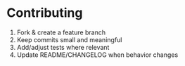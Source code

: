 # Contributing

1. Fork & create a feature branch
2. Keep commits small and meaningful
3. Add/adjust tests where relevant
4. Update README/CHANGELOG when behavior changes
